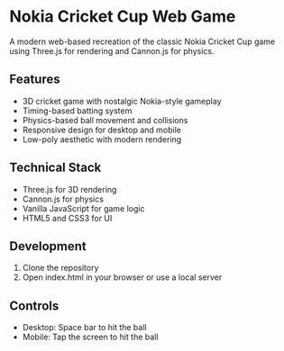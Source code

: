 # Nokia Cricket Cup Web Game

A modern web-based recreation of the classic Nokia Cricket Cup game using Three.js for rendering and Cannon.js for physics.

## Features
- 3D cricket game with nostalgic Nokia-style gameplay
- Timing-based batting system
- Physics-based ball movement and collisions
- Responsive design for desktop and mobile
- Low-poly aesthetic with modern rendering

## Technical Stack
- Three.js for 3D rendering
- Cannon.js for physics
- Vanilla JavaScript for game logic
- HTML5 and CSS3 for UI

## Development
1. Clone the repository
2. Open index.html in your browser or use a local server

## Controls
- Desktop: Space bar to hit the ball
- Mobile: Tap the screen to hit the ball